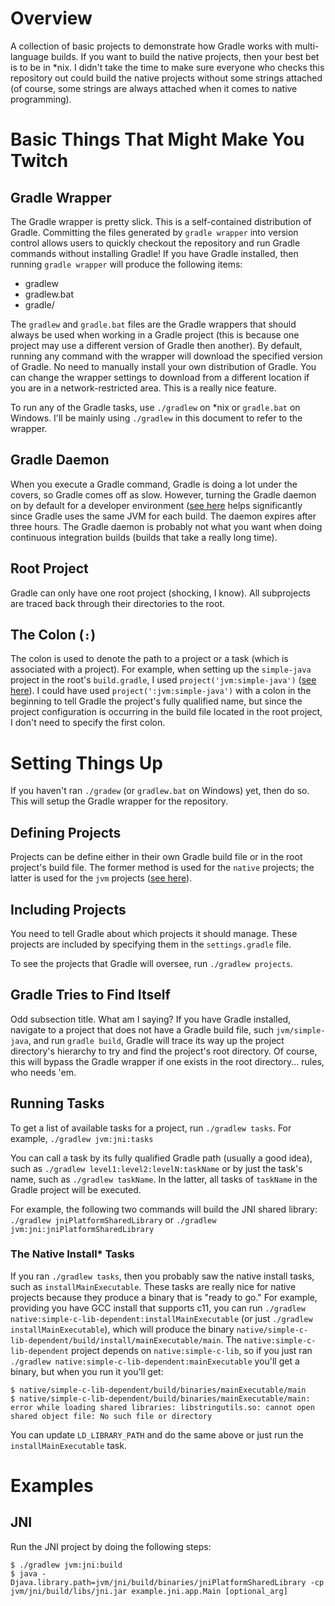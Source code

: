 # Overview
A collection of basic projects to demonstrate how Gradle works with
multi-language builds. If you want to build the native projects, then your best
bet is to be in \*nix. I didn't take the time to make sure everyone who checks
this repository out could build the native projects without some strings
attached (of course, some strings are always attached when it comes to native
programming).

# Basic Things That Might Make You Twitch

## Gradle Wrapper
The Gradle wrapper is pretty slick. This is a self-contained distribution of
Gradle. Committing the files generated by `gradle wrapper` into version control
allows users to quickly checkout the repository and run Gradle commands without
installing Gradle! If you have Gradle installed, then running `gradle wrapper`
will produce the following items:

+ gradlew
+ gradlew.bat
+ gradle/

The `gradlew` and `gradle.bat` files are the Gradle wrappers that should always
be used when working in a Gradle project (this is because one project may use a
different version of Gradle then another). By default, running any command with
the wrapper will download the specified version of Gradle. No need to manually
install your own distribution of Gradle. You can change the wrapper settings to
download from a different location if you are in a network-restricted area.
This is a really nice feature.

To run any of the Gradle tasks, use `./gradlew` on \*nix or `gradle.bat` on
Windows. I'll be mainly using `./gradlew` in this document to refer to the
wrapper.

## Gradle Daemon
When you execute a Gradle command, Gradle is doing a lot under the covers, so
Gradle comes off as slow. However, turning the Gradle daemon on by default for
a developer environment ([see
here](https://github.com/k-mack/gradle-examples/blob/master/gradle.properties#L1)
helps significantly since Gradle uses the same JVM for each build. The daemon
expires after three hours. The Gradle daemon is probably not what you want when
doing continuous integration builds (builds that take a really long time).

## Root Project
Gradle can only have one root project (shocking, I know). All subprojects are
traced back through their directories to the root.

## The Colon (`:`)
The colon is used to denote the path to a project or a task (which is
associated with a project).  For example, when setting up the `simple-java`
project in the root's `build.gradle`, I used `project('jvm:simple-java')` ([see
here](https://github.com/k-mack/gradle-examples/blob/master/build.gradle#L49)).
I could have used `project(':jvm:simple-java')` with a colon in the beginning
to tell Gradle the project's fully qualified name, but since the project
configuration is occurring in the build file located in the root project, I
don't need to specify the first colon.

# Setting Things Up
If you haven't ran `./gradew` (or `gradlew.bat` on Windows) yet, then do so.
This will setup the Gradle wrapper for the repository.

## Defining Projects
Projects can be define either in their own Gradle build file or in the root
project's build file. The former method is used for the `native` projects; the
latter is used for the `jvm` projects ([see
here](https://github.com/k-mack/gradle-examples/blob/master/build.gradle#L5)).

## Including Projects
You need to tell Gradle about which projects it should manage. These projects
are included by specifying them in the `settings.gradle` file.

To see the projects that Gradle will oversee, run `./gradlew projects`.

## Gradle Tries to Find Itself
Odd subsection title. What am I saying? If you have Gradle installed, navigate
to a project that does not have a Gradle build file, such `jvm/simple-java`,
and run `gradle build`, Gradle will trace its way up the project directory's
hierarchy to try and find the project's root directory. Of course, this will
bypass the Gradle wrapper if one exists in the root directory... rules, who
needs 'em.

## Running Tasks
To get a list of available tasks for a project, run `./gradlew tasks`. For
example, `./gradlew jvm:jni:tasks`

You can call a task by its fully qualified Gradle path (usually a good idea),
such as `./gradlew level1:level2:levelN:taskName` or by just the task's name,
such as `./gradlew taskName`. In the latter, all tasks of `taskName` in the
Gradle project will be executed.

For example, the following two commands will build the JNI shared library:
`./gradlew jniPlatformSharedLibrary` or `./gradlew
jvm:jni:jniPlatformSharedLibrary`

### The Native Install\* Tasks
If you ran `./gradlew tasks`, then you probably saw the native install tasks,
such as `installMainExecutable`. These tasks are really nice for native
projects because they produce a binary that is "ready to go." For example,
providing you have GCC install that supports c11, you can run `./gradlew
native:simple-c-lib-dependent:installMainExecutable` (or just `./gradlew
installMainExecutable`), which will produce the binary
`native/simple-c-lib-dependent/build/install/mainExecutable/main`. The
`native:simple-c-lib-dependent` project depends on `native:simple-c-lib`, so if
you just ran `./gradlew native:simple-c-lib-dependent:mainExecutable` you'll
get a binary, but when you run it you'll get:

    $ native/simple-c-lib-dependent/build/binaries/mainExecutable/main
    $ native/simple-c-lib-dependent/build/binaries/mainExecutable/main: error while loading shared libraries: libstringutils.so: cannot open shared object file: No such file or directory

You can update `LD_LIBRARY_PATH` and do the same above or just run the
`installMainExecutable` task.

# Examples

## JNI
Run the JNI project by doing the following steps:

    $ ./gradlew jvm:jni:build
    $ java -Djava.library.path=jvm/jni/build/binaries/jniPlatformSharedLibrary -cp jvm/jni/build/libs/jni.jar example.jni.app.Main [optional_arg]

